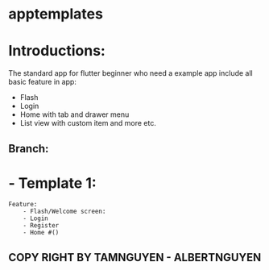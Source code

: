 # apptemplates

# Introductions:

The standard app for flutter beginner who need a example app include all basic feature in app: 
- Flash 
- Login
- Home with tab and drawer menu 
- List view with custom item 
and more etc.


## Branch: 
 # - Template 1: 
    Feature: 
        - Flash/Welcome screen:
        - Login 
        - Register 
        - Home #()


## COPY RIGHT BY TAMNGUYEN - ALBERTNGUYEN 
